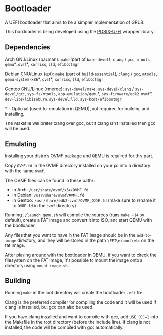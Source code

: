 # Bootloader

A UEFI bootloader that aims to be a simpler implementation of GRUB.

This bootloader is being developed using the [POSIX-UEFI](https://gitlab.com/bztsrc/posix-uefi) wrapper library.


## Dependencies

Arch GNU/Linux (pacman): `make` (part of `base-devel`), `clang` / `gcc`, `mtools`, `qemu`\*, `ovmf`\*, `xorriso`, `lld`, `efibootmgr`

Debian GNU/Linux (apt): `make` (part of `build-essential`), `clang` / `gcc`, `mtools`, `qemu-system-x86`\*, `ovmf`\*, `xorriso`, `lld`, `efibootmgr`

Gentoo GNU/Linux (emerge): `sys-devel/make`, `sys-devel/clang` / `sys-devel/gcc`, `sys-fs/mtools`, `app-emulation/qemu`\*, `sys-firmware/edk2-ovmf`\*, `dev-libs/libisoburn`, `sys-devel/lld`, `sys-boot/efibootmgr`

\* - Optional (used for emulation in QEMU), not required for building and installing.

The Makefile will prefer clang over gcc, but if clang isn't installed then gcc will be used.


## Emulating

Installing your distro's OVMF package and QEMU is required for this part.

Copy `OVMF.fd` in the OVMF directory installed on your pc into a directory with the name `ovmf`.

The OVMF files can be found in these paths:
- in Arch: `/usr/share/ovmf/x64/OVMF.fd` 
- in Debian: `/usr/share/ovmf/OVMF.fd`
- in Gentoo: `/usr/share/edk2-ovmf/OVMF_CODE.fd` (make sure to rename it to `OVMF.fd` in the `ovmf` directory)

Running `./launch_qemu.sh` will compile the sources (runs `make -j4` by default), create a FAT image and convert it into ISO, and start QEMU with the bootloader.

Any files that you want to have in the FAT image should be in the `add-to-image` directory, and they will be stored in the path `\EFI\ezboot\etc` on the fat image.

After playing around with the bootloader in QEMU, if you want to check the filesystem on the FAT image, it's possible to mount the image onto a directory using `mount_image.sh`.


## Building

Running `make` in the root directory will create the bootloader `.efi` file.

Clang is the preferred compiler for compiling the code and it will be used if clang is installed, but gcc can also be used. 

If you have clang installed and want to compile with gcc, add `USE_GCC=1` into the Makefile in the root directory (before the include line). If clang is not installed, the code will be compiled with gcc automatically.
